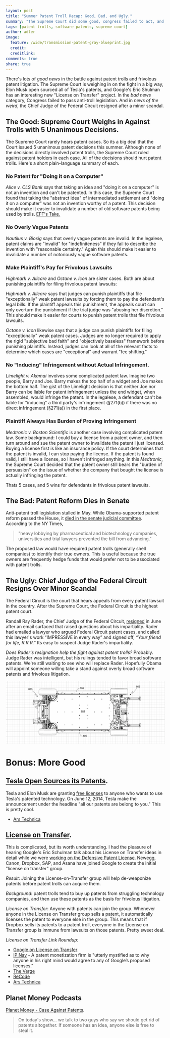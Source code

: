 ```yaml
---
layout: post
title: "Summer Patent Troll Recap: Good, Bad, and Ugly."
summary: "The Supreme Court did some good, congress failed to act, and the Chief Judge of the Federal Circuit Resigns." 
tags: [patent trolls, software patents, supreme court]
author: adler
image:
  feature: /wide/transmission-patent-gray-blueprint.jpg
  credit:
  creditlink:
comments: true
share: true
---
```





There's lots of *good news* in the battle against patent trolls and frivolous patent litigation. The Supreme Court is weighing in on the fight in a big way, Elon Musk open sourced all of Tesla's patents, and Google's Eric Shulman has an interesting new "License on Transfer" project. In the *bad news* category, Congress failed to pass anti-troll legislation. And in *news of the weird*, the Chief Judge of the Federal Circuit resigned after a minor scandal. 

## The Good: Supreme Court Weighs in Against Trolls with 5 Unanimous Decisions. 
The Supreme Court rarely hears patent cases. So its a big deal that the Court issued 5 unanimous patent decisions this summer. Although none of the decisions directly involved patent trolls, the Supreme Court ruled against patent holders in each case. All of the decisions should hurt patent trolls. Here's a short plain-language summary of each. 

### No Patent for "Doing it on a Computer" 
  
*Alice v. CLS Bank* says that taking an idea and "doing it on a computer" is not an invention and can't be patented. In this case, the Supreme Court found that taking the "abstract idea" of intermediated settlement and "doing it on a computer" was not an invention worthy of a patent. This decision should make it easier to invalidate a number of old software patents being used by trolls. [EFF's Take.](https://www.eff.org/deeplinks/2014/06/bad-day-bad-patents-supreme-court-unanimously-strikes-down-abstract-software)

### No Overly Vague Patents
*Nautilus v. Biosig* says that overly vague patents are invalid. In the legalese, patent claims are "invalid" for "indefiniteness" if they fail to describe the invention with "reasonable certainty." Again this should make it easier to invalidate a number of notoriously vague software patents. 

### Make Plaintiff's Pay for Frivolous Lawsuits

*Highmark v. Allcare* and *Octane v. Icon* are sister cases. Both are about punishing plaintiffs for filing frivolous patent lawsuits: 

*Highmark v. Allcare* says that judges can punish plaintiffs that file "exceptionally" weak patent lawsuits by forcing them to pay the defendant's legal bills. If the plaintiff appeals this punishment, the appeals court can only overturn the punishment if the trial judge was "abusing her discretion." This should make it easier for courts to punish patent trolls that file frivolous lawsuits. 

*Octane v. Icon* likewise says that a judge can punish plaintiffs for filing "exceptionally" weak patent cases. Judges are no longer required to apply the rigid "subjective bad faith" and "objectively baseless" framework before punishing plaintiffs. Instead, judges can look at all of the relevant facts to determine which cases are "exceptional" and warrant "fee shifting." 

### No "Inducing" Infringement without Actual Infringement. 

*Limelight v. Akamai* involves some complicated patent law. Imagine two people, Barry and Joe. Barry makes the top half of a widget and Joe makes the bottom half. The gist of the Limelight decision is that neither Joe nor Barry can be liable for patent infringement unless the end widget, when assembled, would infringe the patent. In the legalese, a defendant can't be liable for "inducing" a third party's infringement (§271(b)) if there was no direct infringement (§271(a)) in the first place. 


### Plaintiff Always Has Burden of Proving Infringement
*Medtronic v. Boston Scientific* is another case involving complicated patent law. Some background:  I could buy a license from a patent owner, and then turn around and sue the patent owner to invalidate the patent I just licensed. Buying a license first is like an insurance policy. If the court determines that the patent is invalid, I can stop paying the license. If the patent is found valid, I still have a license, so I haven't infringed anything. In this *Medtronic*, the Supreme Court decided that the patent owner still bears the "burden of persuasion" on the issue of whether the company that bought the license is actually infringing the patent.

Thats 5 cases, and 5 wins for defendants in frivolous patent lawsuits. 

## The Bad: Patent Reform Dies in Senate
Anti-patent troll legislation stalled in May. While Obama-supported patent reform passed the House, it [died in the senate judicial committee](http://www.nytimes.com/2014/05/22/business/legislation-to-protect-against-patent-trolls-is-shelved.html). According to the NY Times, 

> "heavy lobbying by pharmaceutical and biotechnology companies, universities and trial lawyers prevented the bill from advancing."

The proposed law would have required patent trolls (generally shell companies) to identify their true owners. This is useful because the true owners are frequently hedge funds that would prefer not to be associated with patent trolls. 

## The Ugly: Chief Judge of the Federal Circuit Resigns Over Minor Scandal
The Federal Circuit is the court that hears appeals from every patent lawsuit in the country. After the Supreme Court, the Federal Circuit is the highest patent court. 

Randall Ray Rader, the Chief Judge of the Federal Circuit, [resigned](http://blogs.wsj.com/law/2014/06/13/judge-rader-author-of-controversial-email-to-lawyer-to-resign-from-bench/?KEYWORDS=%22federal+circuit%22/) in June after an email surfaced that raised questions about his impartiality. Rader had emailed a lawyer who argued Federal Circuit patent cases, and called this lawyer's work “IMPRESSIVE in every way” and signed off, *“Your friend for life, R.R.R.”*  Its easy to suspect Judge Rader's impartiality. 

*Does Rader's resignation help the fight against patent trolls?* Probably. Judge Rader was intelligent, but his rulings tended to favor broad software patents. We're still waiting to see who will replace Rader. Hopefully Obama will appoint someone willing take a stand against overly broad software patents and frivolous litigation. 



<img class="big-image"  src="/images/tesla-car-patent.png">

# Bonus: More Good 

## [Tesla Open Sources its Patents](http://www.teslamotors.com/blog/all-our-patent-are-belong-you).

Tesla and Elon Musk are granting [free licenses](http://www.teslamotors.com/blog/all-our-patent-are-belong-you) to anyone who wants to use Tesla's patented technology.
On June 12, 2014, Tesla make the announcement under the headline "all our patents are belong to you."  This is pretty cool.  
- [Ars Technica](http://arstechnica.com/tech-policy/2014/06/tesla-will-use-patents-to-subvert-patent-systemtesla-frees-patents-wont-initiate-patent-lawsuits-against-anyone/)

## [License on Transfer](http://www.lotnet.com/). 
This is complicated, but its worth understanding. I had the pleasure of hearing Google's Eric Schulman talk about his License on Transfer ideas in detail while we were [working on the Defensive Patent License](http://www.defensivepatentlicense.com/content/dpl-team/#working-group). 
 Newegg, Canon, Dropbox, SAP, and Asana have joined Google to create the initial "license on transfer" group. 

*Result*: Joining the License-on-Transfer group will help de-weaponize patents before patent trolls can acquire them. 

*Background*: patent trolls tend to buy up patents from struggling technology companies, and then use these patents as the basis for frivolous litigation. 

*License on Transfer*:  Anyone with patents can join the group. Whenever anyone in the License on Transfer group sells a patent, it automatically licenses the patent to everyone else in the group. This means that if Dropbox sells its patents to a patent troll, everyone in the License on Transfer group is immune from lawsuits on those patents. Pretty sweet deal. 

*License on Transfer Link Roundup:*

- [Google on License on Transfer](http://www.google.com/patents/licensing/lot/)
- [IP Nav](http://www.ipnav.com/blog/google-wants-you-to-give-away-your-patents/) - A patent monetization firm is "utterly mystified as to why anyone in his right mind would agree to any of Google’s proposed licenses." 
- [The Verge](http://www.theverge.com/2014/7/10/5887355/google-dropbox-and-others-form-coalition-to-cut-patent-trolls-off) 
- [ReCode](http://recode.net/2014/07/09/google-canon-dropbox-and-others-pool-patents-to-ward-off-trolls/)
- [Ars Technica](http://arstechnica.com/tech-policy/2014/07/how-operating-companies-can-stop-patent-trolls-cut-off-the-ammo/)

## Planet Money Podcasts

[Planet Money - Case Against Patents](http://www.npr.org/blogs/money/2014/07/09/329895088/episode-551-the-case-against-patents). 

> On today's show...  we talk to two guys who say we should get rid of patents altogether. If someone has an idea, anyone else is free to steal it. 